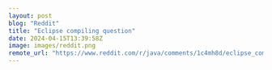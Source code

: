 ```yaml
---
layout: post
blog: "Reddit"
title: "Eclipse compiling question"
date: 2024-04-15T13:39:58Z
image: images/reddit.png
remote_url: "https://www.reddit.com/r/java/comments/1c4mh8d/eclipse_compiling_question/"
---
```

